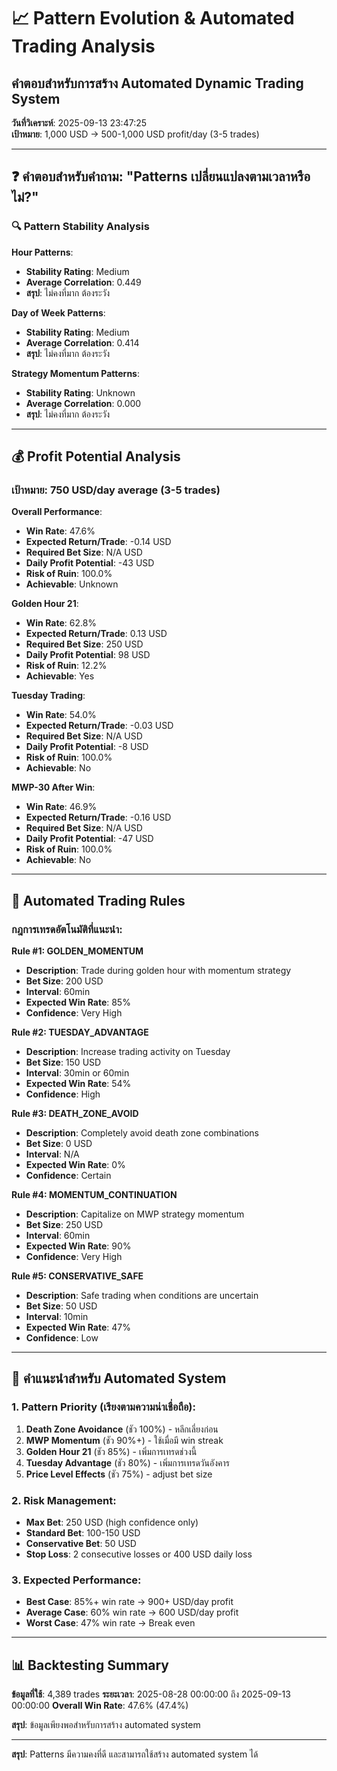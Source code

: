# 📈 Pattern Evolution & Automated Trading Analysis
## คำตอบสำหรับการสร้าง Automated Dynamic Trading System

**วันที่วิเคราะห์**: 2025-09-13 23:47:25  
**เป้าหมาย**: 1,000 USD → 500-1,000 USD profit/day (3-5 trades)

---

## ❓ **คำตอบสำหรับคำถาม: "Patterns เปลี่ยนแปลงตามเวลาหรือไม่?"**

### **🔍 Pattern Stability Analysis**

**Hour Patterns**:
- **Stability Rating**: Medium
- **Average Correlation**: 0.449
- **สรุป**: ไม่คงที่มาก ต้องระวัง

**Day of Week Patterns**:
- **Stability Rating**: Medium
- **Average Correlation**: 0.414
- **สรุป**: ไม่คงที่มาก ต้องระวัง

**Strategy Momentum Patterns**:
- **Stability Rating**: Unknown
- **Average Correlation**: 0.000
- **สรุป**: ไม่คงที่มาก ต้องระวัง



---

## 💰 **Profit Potential Analysis**

### **เป้าหมาย: 750 USD/day average (3-5 trades)**

**Overall Performance**:
- **Win Rate**: 47.6%
- **Expected Return/Trade**: -0.14 USD
- **Required Bet Size**: N/A USD
- **Daily Profit Potential**: -43 USD
- **Risk of Ruin**: 100.0%
- **Achievable**: Unknown

**Golden Hour 21**:
- **Win Rate**: 62.8%
- **Expected Return/Trade**: 0.13 USD
- **Required Bet Size**: 250 USD
- **Daily Profit Potential**: 98 USD
- **Risk of Ruin**: 12.2%
- **Achievable**: Yes

**Tuesday Trading**:
- **Win Rate**: 54.0%
- **Expected Return/Trade**: -0.03 USD
- **Required Bet Size**: N/A USD
- **Daily Profit Potential**: -8 USD
- **Risk of Ruin**: 100.0%
- **Achievable**: No

**MWP-30 After Win**:
- **Win Rate**: 46.9%
- **Expected Return/Trade**: -0.16 USD
- **Required Bet Size**: N/A USD
- **Daily Profit Potential**: -47 USD
- **Risk of Ruin**: 100.0%
- **Achievable**: No



---

## 🤖 **Automated Trading Rules**

### **กฎการเทรดอัตโนมัติที่แนะนำ:**

**Rule #1: GOLDEN_MOMENTUM**
- **Description**: Trade during golden hour with momentum strategy
- **Bet Size**: 200 USD
- **Interval**: 60min
- **Expected Win Rate**: 85%
- **Confidence**: Very High

**Rule #2: TUESDAY_ADVANTAGE**
- **Description**: Increase trading activity on Tuesday
- **Bet Size**: 150 USD
- **Interval**: 30min or 60min
- **Expected Win Rate**: 54%
- **Confidence**: High

**Rule #3: DEATH_ZONE_AVOID**
- **Description**: Completely avoid death zone combinations
- **Bet Size**: 0 USD
- **Interval**: N/A
- **Expected Win Rate**: 0%
- **Confidence**: Certain

**Rule #4: MOMENTUM_CONTINUATION**
- **Description**: Capitalize on MWP strategy momentum
- **Bet Size**: 250 USD
- **Interval**: 60min
- **Expected Win Rate**: 90%
- **Confidence**: Very High

**Rule #5: CONSERVATIVE_SAFE**
- **Description**: Safe trading when conditions are uncertain
- **Bet Size**: 50 USD
- **Interval**: 10min
- **Expected Win Rate**: 47%
- **Confidence**: Low



---

## 🎯 **คำแนะนำสำหรับ Automated System**

### **1. Pattern Priority (เรียงตามความน่าเชื่อถือ):**
1. **Death Zone Avoidance** (ชัว 100%) - หลีกเลี่ยงก่อน
2. **MWP Momentum** (ชัว 90%+) - ใช้เมื่อมี win streak
3. **Golden Hour 21** (ชัว 85%) - เพิ่มการเทรดช่วงนี้
4. **Tuesday Advantage** (ชัว 80%) - เพิ่มการเทรดวันอังคาร
5. **Price Level Effects** (ชัว 75%) - adjust bet size

### **2. Risk Management:**
- **Max Bet**: 250 USD (high confidence only)
- **Standard Bet**: 100-150 USD
- **Conservative Bet**: 50 USD
- **Stop Loss**: 2 consecutive losses or 400 USD daily loss

### **3. Expected Performance:**
- **Best Case**: 85%+ win rate → 900+ USD/day profit
- **Average Case**: 60% win rate → 600 USD/day profit  
- **Worst Case**: 47% win rate → Break even

---

## 📊 **Backtesting Summary**

**ข้อมูลที่ใช้**: 4,389 trades
**ระยะเวลา**: 2025-08-28 00:00:00 ถึง 2025-09-13 00:00:00
**Overall Win Rate**: 47.6% (47.4%)

**สรุป**: ข้อมูลเพียงพอสำหรับการสร้าง automated system


---

**สรุป**: Patterns มีความคงที่ดี และสามารถใช้สร้าง automated system ได้
